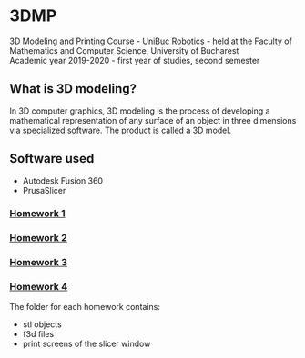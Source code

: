 # 3DMP
3D Modeling and Printing Course - [UniBuc Robotics](https://github.com/unibucrobotics) - held at the Faculty of Mathematics and Computer Science, University of Bucharest \
Academic year 2019-2020 - first year of studies, second semester

## What is 3D modeling?
In 3D computer graphics, 3D modeling is the process of developing a mathematical representation of any surface of an object in three dimensions via specialized software. The product is called a 3D model.

## Software used
- Autodesk Fusion 360
- PrusaSlicer

### [Homework 1](/homework-1)
### [Homework 2](/homework-2)
### [Homework 3](/homework-3)
### [Homework 4](/homework-4)

The folder for each homework contains:
- stl objects
- f3d files
- print screens of the slicer window

